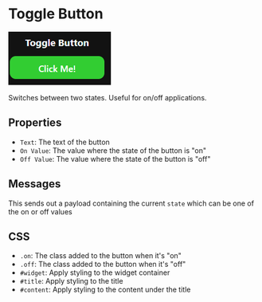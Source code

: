 # Toggle Button
![toggleButton](/img/widgets/toggleButton.png)

Switches between two states. Useful for on/off applications.

## Properties
* `Text`: The text of the button
* `On Value`: The value where the state of the button is "on"
* `Off Value`: The value where the state of the button is "off"

## Messages
This sends out a payload containing the current `state` which can be one of the on or off values

## CSS
* `.on`: The class added to the button when it's "on"
* `.off`: The class added to the button when it's "off"
* `#widget`: Apply styling to the widget container
* `#title`: Apply styling to the title
* `#content`: Apply styling to the content under the title
